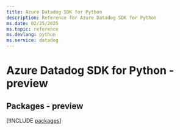 ```yaml
---
title: Azure Datadog SDK for Python
description: Reference for Azure Datadog SDK for Python
ms.date: 02/25/2025
ms.topic: reference
ms.devlang: python
ms.service: datadog
---
```

# Azure Datadog SDK for Python - preview
## Packages - preview
[!INCLUDE [packages](datadog-index.md)]